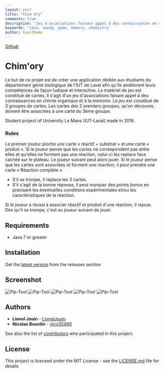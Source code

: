 ```yaml
---
layout: post
title: "Chim Ory"
comments: true
description: "Jeu d'associations faisant appel à des connaissances en chimie organique et à la mémoire."
keywords: "java, swing, game, memory, chemistry"
author: GuestName
---
```


[Github](https://github.com/IUT-Laval/Projet-Chim-oryl)

# Chim'ory

Le but de ce projet est de créer une application dédiée aux étudiants du département génie biologique de l’IUT de Laval afin qu’ils améliorent leurs compétences de façon ludique et interactive. Le matériel de jeu est constitué de cartes. Il s'agit d'un jeu d'associations faisant appel à des connaissances en chimie organique et à la mémoire. Le jeu est constitué de 3 groupes de cartes. Les cartes des 2 premiers groupes, qu'on découvre, doivent être associées à une carte du 3ème groupe.

Student project of University Le Mans (IUT-Laval) made in 2016.

### Rules

Le premier joueur pioche une carte « réactif + substrat » et une carte « produit ».
Si le joueur pense que les cartes ne correspondent pas entre elles et qu'elles ne forment pas une réaction, celui-ci les replace face cachée sur le plateau. Le joueur suivant peut alors jouer. Si le joueur pense que les cartes sont associées et forment une réaction, il peut prendre une carte « Réaction complète ».
- S'il se trompe, il replace les 3 cartes.
- S'il s'agit de la bonne réponse, il peut marquer des points bonus en précisant les éventuelles conditions expérimentales et/ou les caractéristiques de la réaction.

Si le joueur a réussi à associer réactif et produit d'une réaction, il rejoue. Dès qu'il se trompe, c'est au joueur suivant de jouer.

## Requirements

* Java 7 or greater

## Installation

Get the [latest version](https://github.com/IUT-Laval/Projet-Chim-ory/releases) from the releases section

## Screenshot

![Pip-Tool](https://i.imgur.com/csH5KC4.png)
![Pip-Tool](https://i.imgur.com/LIufgga.png)
![Pip-Tool](https://i.imgur.com/3J2pXZ7.png)
![Pip-Tool](https://i.imgur.com/6NXTp6w.png)
![Pip-Tool](https://i.imgur.com/5BU61RE.png)

## Authors

* **Lionel Jouin** - [LionelJouin](https://github.com/LionelJouin)
* **Nicolas Bourdin** - [nico35490](https://github.com/nico35490) 

See also the list of [contributors](https://github.com/IUT-Laval/Projet-Chim-ory/graphs/contributors) who participated in this project.

## License

This project is licensed under the MIT License - see the [LICENSE.md](LICENSE.md) file for details